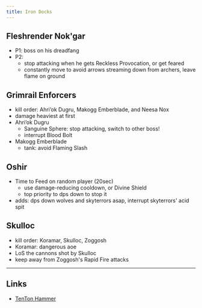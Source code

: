 ```yaml
---
title: Iron Docks
---
```


## Fleshrender Nok'gar
* P1: boss on his dreadfang
* P2: 
    * stop attacking when he gets Reckless Provocation, or get feared
    * constantly move to avoid arrows streaming down from archers, leave flame on ground

## Grimrail Enforcers
* kill order: Ahri’ok Dugru, Makogg Emberblade, and Neesa Nox
* damage heaviest at first
* Ahri’ok Dugru
    * Sanguine Sphere: stop attacking, switch to other boss!
    * interrupt Blood Bolt
* Makogg Emberblade
    * tank: avoid Flaming Slash

## Oshir
* Time to Feed on random player (20sec)
    * use damage-reducing cooldown, or Divine Shield
    * top priority to dps down to stop it
* adds: dps down wolves and skyterrors asap, interrupt skyterrors' acid spit

## Skulloc
* kill order: Koramar, Skulloc, Zoggosh
* Koramar: dangerous aoe
* LoS the cannons shot by Skulloc
* keep away from Zoggosh's Rapid Fire attacks

----

## Links
* [TenTon Hammer](http://www.tentonhammer.com/guides/world-warcraft/warlords-draenor-iron-docks-guide)
